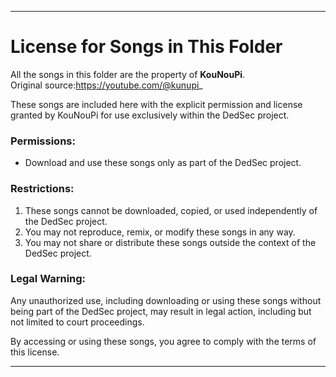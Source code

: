 ---

# License for Songs in This Folder  

All the songs in this folder are the property of **KouNouPi**.  
Original source:https://youtube.com/@kunupi_

These songs are included here with the explicit permission and license granted by KouNouPi for use exclusively within the DedSec project.  

### Permissions:  
- Download and use these songs only as part of the DedSec project.  

### Restrictions:  
1. These songs cannot be downloaded, copied, or used independently of the DedSec project.  
2. You may not reproduce, remix, or modify these songs in any way.  
3. You may not share or distribute these songs outside the context of the DedSec project.  

### Legal Warning:  
Any unauthorized use, including downloading or using these songs without being part of the DedSec project, may result in legal action, including but not limited to court proceedings.  

By accessing or using these songs, you agree to comply with the terms of this license.  

---